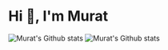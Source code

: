 # Hi 👋, I'm Murat

<!--
**Muratbzc/Muratbzc** is a ✨ _special_ ✨ repository because its `README.md` (this file) appears on your GitHub profile.

Here are some ideas to get you started:

- 🔭 I’m currently working on ...
- 🌱 I’m currently learning ...
- 👯 I’m looking to collaborate on ...
- 🤔 I’m looking for help with ...
- 💬 Ask me about ...
- 📫 How to reach me: ...
- 😄 Pronouns: ...
- ⚡ Fun fact: ...
-->




![Murat's Github stats](https://github-readme-stats.vercel.app/api?username=Muratbzc&show_icons=true&theme=gradient) 
![Murat's Github stats](https://github-readme-stats.vercel.app/api?username=Muratbzc&show_icons=true&theme=radical)
